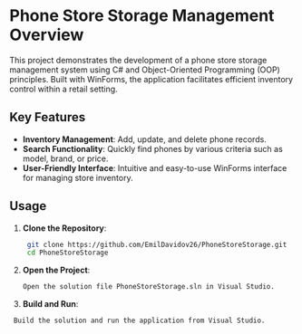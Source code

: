 # Phone Store Storage Management Overview
This project demonstrates the development of a phone store storage management system using C# and Object-Oriented Programming (OOP) principles. Built with WinForms, the application facilitates efficient inventory control within a retail setting.

## Key Features
- **Inventory Management**: Add, update, and delete phone records.
- **Search Functionality**: Quickly find phones by various criteria such as model, brand, or price.
- **User-Friendly Interface**: Intuitive and easy-to-use WinForms interface for managing store inventory.

## Usage
1. **Clone the Repository**:
   ```bash
    git clone https://github.com/EmilDavidov26/PhoneStoreStorage.git
    cd PhoneStoreStorage
2. **Open the Project**:
   ```bash
   Open the solution file PhoneStoreStorage.sln in Visual Studio.
3. **Build and Run**:
  ```bash
   Build the solution and run the application from Visual Studio.
